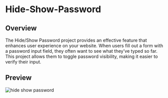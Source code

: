 # Hide-Show-Password

## Overview
The Hide/Show Password project provides an effective feature that enhances user experience on your website. When users fill out a form with a password input field, they often want to see what they’ve typed so far. This project allows them to toggle password visibility, making it easier to verify their input.

## Preview
![hide show password]()



